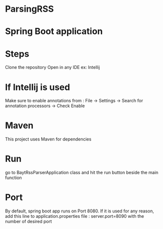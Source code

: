 # ParsingRSS
# Spring Boot application
# Steps
Clone the repository
Open in any IDE ex: Intellij
# If Intellij is used
Make sure to enable annotations from : File -> Settings -> Search for annotation processors -> Check Enable
# Maven
This project uses Maven for dependencies
# Run
go to BaytRssParserApplication class and hit the run button beside the main function
# Port
By default, spring boot app runs on Port 8080. If it is used for any reason, add this line to application.properties file : server.port=8090 
with the number of desired port 
